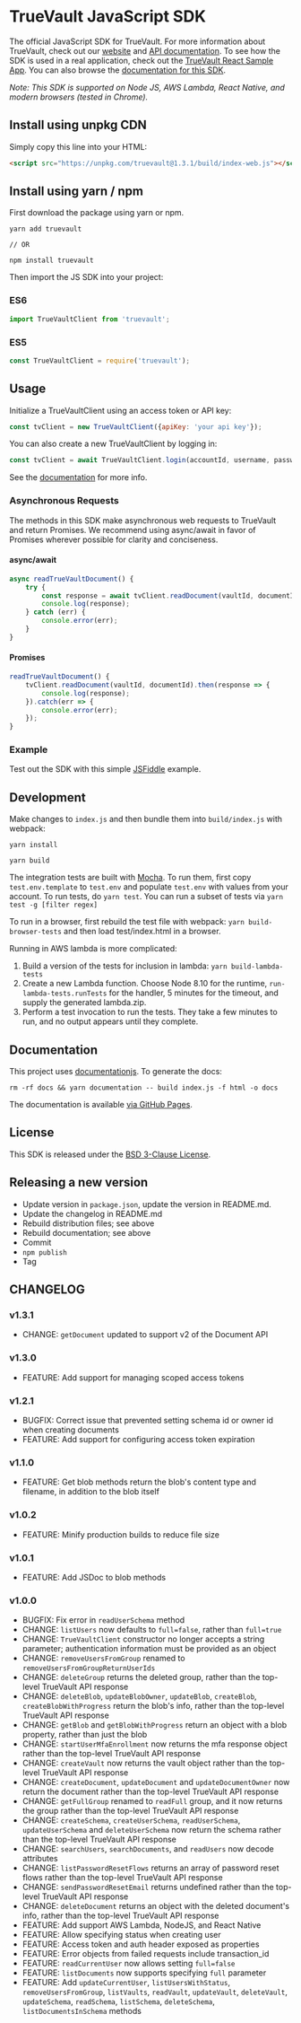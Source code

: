 # TrueVault JavaScript SDK

The official JavaScript SDK for TrueVault. For more information about TrueVault, check out our [website](https://www.truevault.com) and [API documentation](https://docs.truevault.com). To see how the SDK is used in a real application, check out the [TrueVault React Sample App](https://github.com/truevault/tv-react-js-sample-app). You can also browse the [documentation for this SDK](https://truevault.github.io/truevault-js-sdk).

_Note: This SDK is supported on Node JS, AWS Lambda, React Native, and modern browsers (tested in Chrome)._

## Install using unpkg CDN

Simply copy this line into your HTML:
```html
<script src="https://unpkg.com/truevault@1.3.1/build/index-web.js"></script>
```

## Install using yarn / npm

First download the package using yarn or npm.

```
yarn add truevault

// OR

npm install truevault
```

Then import the JS SDK into your project:

### ES6
```javascript
import TrueVaultClient from 'truevault';
```

### ES5
```javascript
const TrueVaultClient = require('truevault');
```

## Usage

Initialize a TrueVaultClient using an access token or API key:

```javascript
const tvClient = new TrueVaultClient({apiKey: 'your api key'});
```

You can also create a new TrueVaultClient by logging in:

```javascript
const tvClient = await TrueVaultClient.login(accountId, username, password, mfaCode);
```

See the [documentation](http://truevault.github.io/truevault-js-sdk) for more info.

### Asynchronous Requests

The methods in this SDK make asynchronous web requests to TrueVault and return Promises. We recommend using async/await in favor of Promises wherever possible for clarity and conciseness.

#### async/await
```javascript
async readTrueVaultDocument() {
    try {
        const response = await tvClient.readDocument(vaultId, documentId);
        console.log(response);
    } catch (err) {
        console.error(err);
    }
}
```

#### Promises
```javascript
readTrueVaultDocument() {
    tvClient.readDocument(vaultId, documentId).then(response => {
        console.log(response);
    }).catch(err => {
        console.error(err);
    });
}
```

### Example

Test out the SDK with this simple [JSFiddle](https://jsfiddle.net/TrueVault/wq4em2m1/) example.

## Development

Make changes to `index.js` and then bundle them into `build/index.js` with webpack:

`yarn install`

`yarn build`

The integration tests are built with [Mocha](https://mochajs.org/). To run them,
first copy `test.env.template` to `test.env` and populate `test.env` with values from your account. To run tests, do
`yarn test`. You can run a subset of tests via `yarn test -g [filter regex]`

To run in a browser, first rebuild the test file with webpack: `yarn build-browser-tests` 
and then load test/index.html in a browser.

Running in AWS lambda is more complicated:

1. Build a version of the tests for inclusion in lambda: `yarn build-lambda-tests`
1. Create a new Lambda function. Choose Node 8.10 for the runtime, `run-lambda-tests.runTests` for the handler, 5 minutes for the timeout, and supply the generated lambda.zip.
1. Perform a test invocation to run the tests. They take a few minutes to run, and no output appears until they complete.

## Documentation

This project uses [documentationjs](http://documentation.js.org/). To generate the docs:

```
rm -rf docs && yarn documentation -- build index.js -f html -o docs
```

The documentation is available [via GitHub Pages](https://truevault.github.io/truevault-js-sdk).

## License

This SDK is released under the [BSD 3-Clause License](LICENSE).

## Releasing a new version

- Update version in `package.json`, update the version in README.md.
- Update the changelog in README.md
- Rebuild distribution files; see above
- Rebuild documentation; see above
- Commit
- `npm publish`
- Tag

## CHANGELOG

### v1.3.1
* CHANGE: `getDocument` updated to support v2 of the Document API

### v1.3.0
* FEATURE: Add support for managing scoped access tokens

### v1.2.1
* BUGFIX: Correct issue that prevented setting schema id or owner id when creating documents
* FEATURE: Add support for configuring access token expiration

### v1.1.0
* FEATURE: Get blob methods return the blob's content type and filename, in addition to the blob itself

### v1.0.2
* FEATURE: Minify production builds to reduce file size

### v1.0.1
* FEATURE: Add JSDoc to blob methods

### v1.0.0
* BUGFIX: Fix error in `readUserSchema` method
* CHANGE: `listUsers` now defaults to `full=false`, rather than `full=true`
* CHANGE: `TrueVaultClient` constructor no longer accepts a string parameter; authentication information must be provided as an object
* CHANGE: `removeUsersFromGroup` renamed to `removeUsersFromGroupReturnUserIds`
* CHANGE: `deleteGroup` returns the deleted group, rather than the top-level TrueVault API response
* CHANGE: `deleteBlob`, `updateBlobOwner`, `updateBlob`, `createBlob`, `createBlobWithProgress` return the blob's info, rather than the top-level TrueVault API response
* CHANGE: `getBlob` and `getBlobWithProgress` return an object with a blob property, rather than just the blob
* CHANGE: `startUserMfaEnrollment` now returns the mfa response object rather than the top-level TrueVault API response
* CHANGE: `createVault` now returns the vault object rather than the top-level TrueVault API response
* CHANGE: `createDocument`, `updateDocument` and `updateDocumentOwner` now return the document rather than the top-level TrueVault API response
* CHANGE: `getFullGroup` renamed to `readFull` group, and it now returns the group rather than the top-level TrueVault API response
* CHANGE: `createSchema`, `createUserSchema`, `readUserSchema`, `updateUserSchema` and `deleteUserSchema` now return the schema rather than the top-level TrueVault API response
* CHANGE: `searchUsers`, `searchDocuments`, and `readUsers` now decode attributes
* CHANGE: `listPasswordResetFlows` returns an array of password reset flows rather than the top-level TrueVault API response
* CHANGE: `sendPasswordResetEmail` returns undefined rather than the top-level TrueVault API response
* CHANGE: `deleteDocument` returns an object with the deleted document's info, rather than the top-level TrueVault API response
* FEATURE: Add support AWS Lambda, NodeJS, and React Native
* FEATURE: Allow specifying status when creating user
* FEATURE: Access token and auth header exposed as properties
* FEATURE: Error objects from failed requests include transaction_id
* FEATURE: `readCurrentUser` now allows setting `full=false`
* FEATURE: `listDocuments` now supports specifying `full` parameter
* FEATURE: Add `updateCurrentUser`, `listUsersWithStatus`, `removeUsersFromGroup`, `listVaults`, `readVault`, `updateVault`, `deleteVault`, `updateSchema`, `readSchema`, `listSchema`, `deleteSchema`, `listDocumentsInSchema` methods
